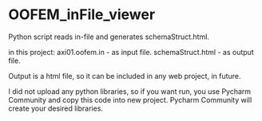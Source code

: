 # OOFEM_inFile_viewer
Python script reads in-file and generates schemaStruct.html.

in this project:
axi01.oofem.in - as input file.
schemaStruct.html - as output file.

Output is a html file, so it can be included in any web project, in future.


I did not upload any python libraries, so if you want run, you use Pycharm Community and copy this code into new project. Pycharm Community will create your desired libraries.


